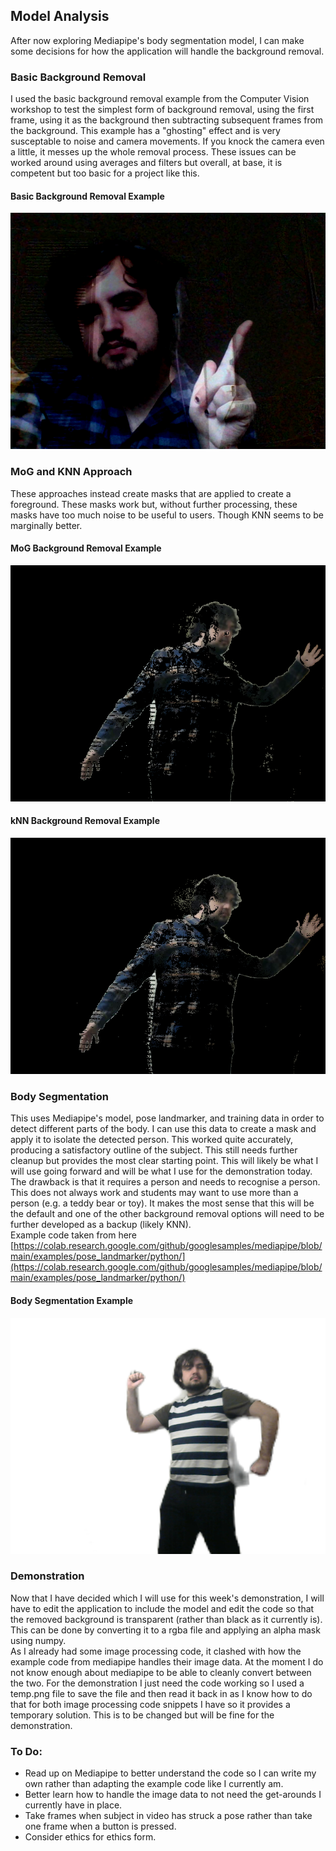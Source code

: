 ## Model Analysis
After now exploring Mediapipe's body segmentation model, I can make some decisions for how the application will handle the background removal.

### Basic Background Removal
I used the basic background removal example from the Computer Vision workshop to test the simplest form of background removal, using the first frame, using it as the background then subtracting subsequent frames from the background. This example has a "ghosting" effect and is very susceptable to noise and camera movements. If you knock the camera even a little, it messes up the whole removal process. These issues can be worked around using averages and filters but overall, at base, it is competent but too basic for a project like this.

#### Basic Background Removal Example

![Basic Background Removal](/docs/assets/images/basic-bgsubtract-test.png)

### MoG and KNN Approach

These approaches instead create masks that are applied to create a foreground. These masks work but, without further processing, these masks have too much noise to be useful to users. Though KNN seems to be marginally better.

#### MoG Background Removal Example
![MoG Background Removal](/docs/assets/images/mog-bgsubtract-test.png)

#### kNN Background Removal Example
![KNN Background Removal](/docs/assets/images/knn-bgsubtract-test.png)

### Body Segmentation
This uses Mediapipe's model, pose landmarker, and training data in order to detect different parts of the body. I can use this data to create a mask and apply it to isolate the detected person. This worked quite accurately, producing a satisfactory outline of the subject. This still needs further cleanup but provides the most clear starting point. This will likely be what I will use going forward and will be what I use for the demonstration today. The drawback is that it requires a person and needs to recognise a person. This does not always work and students may want to use more than a person (e.g. a teddy bear or toy). It makes the most sense that this will be the default and one of the other background removal options will need to be further developed as a backup (likely KNN). <br/>
Example code taken from here [https://colab.research.google.com/github/googlesamples/mediapipe/blob/main/examples/pose_landmarker/python/](https://colab.research.google.com/github/googlesamples/mediapipe/blob/main/examples/pose_landmarker/python/)

#### Body Segmentation Example
![Body Segmentation Background Removal](/docs/assets/images/mediapipe-test.png)

### Demonstration
Now that I have decided which I will use for this week's demonstration, I will have to edit the application to include the model and edit the code so that the removed background is transparent (rather than black as it currently is). This can be done by converting it to a rgba file and applying an alpha mask using numpy.<br/>
As I already had some image processing code, it clashed with how the example code from mediapipe handles their image data. At the moment I do not know enough about mediapipe to be able to cleanly convert between the two. For the demonstration I just need the code working so I used a temp.png file to save the file and then read it back in as I know how to do that for both image processing code snippets I have so it provides a temporary solution. This is to be changed but will be fine for the demonstration.

### To Do:
* Read up on Mediapipe to better understand the code so I can write my own rather than adapting the example code like I currently am.
* Better learn how to handle the image data to not need the get-arounds I currently have in place.
* Take frames when subject in video has struck a pose rather than take one frame when a button is pressed.
* Consider ethics for ethics form.